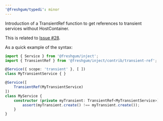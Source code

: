 ```yaml
---
'@freshgum/typedi': minor
---
```


Introduction of a TransientRef function to get references to transient services without HostContainer.

This is related to [Issue #28](https://github.com/freshgum-bubbles/typedi/issues/28).

As a quick example of the syntax:

```ts
import { Service } from '@freshgum/inject';
import { TransientRef } from '@freshgum/inject/contrib/transient-ref';

@Service({ scope: 'transient' }, [ ])
class MyTransientService { }

@Service([
    TransientRef(MyTransientService)
])
class MyService {
    constructor (private myTransient: TransientRef<MyTransientService>) {
        assert(myTransient.create() !== myTransient.create());
    }   
}
```